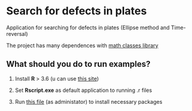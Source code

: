 # Search for defects in plates

Application for searching for defects in plates (Ellipse method and Time-reversal)

The project has many dependences with [math classes library](https://github.com/PasaOpasen/MathClasses)

## What should you do to run examples?

1. Install **R** > 3.6 (u can use [this site](https://cran.r-project.org/bin/windows/base/))

2. Set **Rscript.exe** as default application to running .r files

3. Run [this file](https://github.com/PasaOpasen/Search-for-defects-in-plates/blob/master/Defect2019/Resources/InstallPackages.R) (as administator) to install necessary packages
